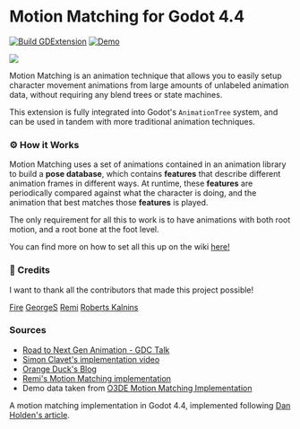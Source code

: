 # Motion Matching for Godot 4.4
[![Build GDExtension](https://github.com/GuilhermeGSousa/godot-motion-matching/actions/workflows/builds.yml/badge.svg?branch=master)](https://github.com/GuilhermeGSousa/godot-motion-matching/actions/workflows/builds.yml) [![Demo](https://img.shields.io/badge/Extension-Demo-blue)](https://github.com/GuilhermeGSousa/godot-motion-matching-demo)

![](https://github.com/GuilhermeGSousa/godot-motion-matching/blob/master/motion_matching_demo.gif)

Motion Matching is an animation technique that allows you to easily setup character movement animations from large amounts of unlabeled animation data, without requiring any blend trees or state machines.

This extension is fully integrated into Godot's `AnimationTree` system, and can be used in tandem with more traditional animation techniques.

### :gear: How it Works
Motion Matching uses a set of animations contained in an animation library to build a **pose database**, which contains **features** that describe different animation frames in different ways. At runtime, these **features** are periodically compared against what the character is doing, and the animation that best matches those **features** is played.

The only requirement for all this to work is to have animations with both root motion, and a root bone at the foot level.

You can find more on how to set all this up on the wiki [here!](https://github.com/GuilhermeGSousa/godot-motion-matching/wiki)


### :raised_hands: Credits
I want to thank all the contributors that made this project possible!

[Fire](https://github.com/fire)
[GeorgeS](https://github.com/GeorgeS2019)
[Remi](https://github.com/Remi123)
[Roberts Kalnins](https://github.com/rkalnins)

### Sources

- [Road to Next Gen Animation - GDC Talk](https://www.gdcvault.com/play/1023280/Motion-Matching-and-The-Road)
- [Simon Clavet's implementation video](https://www.youtube.com/watch?v=jcpIrw38E-s&ab_channel=SimonClavet)
- [Orange Duck's Blog](https://theorangeduck.com/)
- [Remi's Motion Matching implementation](https://github.com/Remi123/MotionMatching)
- Demo data taken from [O3DE Motion Matching Implementation](https://github.com/o3de/o3de/tree/development/Gems/MotionMatching)

A motion matching implementation in Godot 4.4, implemented following [Dan Holden's article](https://www.theorangeduck.com/page/code-vs-data-driven-displacement).
